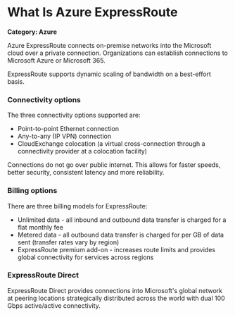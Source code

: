 # What Is Azure ExpressRoute

__Category: Azure__

Azure ExpressRoute connects on-premise networks into the Microsoft cloud over a private connection. Organizations can establish connections to Microsoft Azure or Microsoft 365. 

ExpressRoute supports dynamic scaling of bandwidth on a best-effort basis.

### Connectivity options

The three connectivity options supported are:

* Point-to-point Ethernet connection 
* Any-to-any (IP VPN) connection
* CloudExchange colocation (a virtual cross-connection through a connectivity provider at a colocation facility)

Connections do not go over public internet. This allows for faster speeds, better security, consistent latency and more reliability.

### Billing options

There are three billing models for ExpressRoute:

* Unlimited data - all inbound and outbound data transfer is charged for a flat monthly fee
* Metered data - all outbound data transfer is charged for per GB of data sent (transfer rates vary by region)
* ExpressRoute premium add-on - increases route limits and provides global connectivity for services across regions

### ExpressRoute Direct

ExpressRoute Direct provides connections into Microsoft's global network at peering locations strategically distributed across the world with dual 100 Gbps active/active connectivity.
